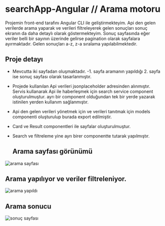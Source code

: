 # searchApp-Angular // Arama motoru 

Projemin front-end tarafını Angular CLI ile geliştirmekteyim.
Api den gelen verilerde arama yaparak ve verileri filtreleyerek gelen sonuçları sonuç ekranın da daha detaylı olarak göstermekteyim. Sonuç sayfasında eğer veriler belli bir sayının üzerinde gelirse pagination olarak sayfalara ayırmaktadır. Gelen sonuçları  a-z, z-a sıralama yapılabilmektedir.
## Proje detayı 
- Mevcutta iki sayfadan oluşmaktadır.
-1. sayfa aramanın yapıldığı 2. sayfa ise sonuç sayfası olarak tasarlanmıştır.
- Projede kullanılan Api verileri jsonplaceholder adresinden alınmıştır. Servis kullanarak Api ile haberleşmek için search service component oluşturulmuştur.
 ayrı bir component olduğundan tek bir yerde yazarak istinilen yerden kullanım sağlanmıştır.
- Api den gelen verileri yönetmek için ve verileri tanıtmak için models componenti oluşturulup burada export edilmiştir.
- Card ve Result componentleri ile sayfalar oluşturulmuştur.
- Search ve filtreleme yine ayrı birer componentte tutarak yapılmıştır.

   ## Arama sayfası görünümü 

![arama sayfası](https://user-images.githubusercontent.com/57369534/133849231-2af20d0e-43b7-4499-bffe-9fcc5bc0b0a4.png)

## Arama yapılıyor ve veriler filtreleniyor.

![arama yapıldı](https://user-images.githubusercontent.com/57369534/133849459-305062b9-d0f0-43ca-ad85-e17bd388efb8.png)

## Arama sonucu 

![sonuç sayfası](https://user-images.githubusercontent.com/57369534/133849622-30a81a20-302c-449d-9931-ecec4c255823.png)

